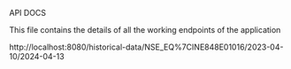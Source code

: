 API DOCS 


This file contains the details of all the working endpoints of the application


http://localhost:8080/historical-data/NSE_EQ%7CINE848E01016/2023-04-10/2024-04-13 
